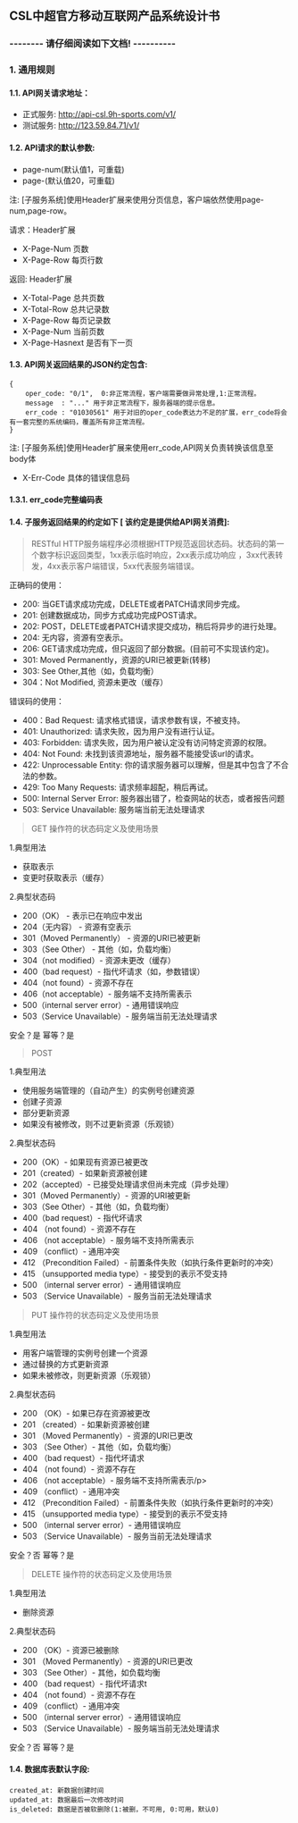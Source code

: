 ## CSL中超官方移动互联网产品系统设计书

### -------- 请仔细阅读如下文档! ----------

### 1. 通用规则 

#### 1.1. API网关请求地址：

* 正式服务: http://api-csl.9h-sports.com/v1/
* 测试服务: http://123.59.84.71/v1/

#### 1.2. API请求的默认参数:  

* page-num(默认值1，可重载)
* page-(默认值20，可重载) 

注: [子服务系统]使用Header扩展来使用分页信息，客户端依然使用page-num,page-row。

请求：Header扩展
* X-Page-Num   页数
* X-Page-Row   每页行数 

返回: Header扩展
* X-Total-Page    总共页数
* X-Total-Row     总共记录数
* X-Page-Row      每页记录数
* X-Page-Num      当前页数
* X-Page-Hasnext  是否有下一页

#### 1.3. API网关返回结果的JSON约定包含:

```
{
	oper_code: "0/1",  0:非正常流程，客户端需要做异常处理,1:正常流程。
	message  : "..." 用于非正常流程下，服务器端的提示信息。
	err_code : "01030561" 用于对旧的oper_code表达力不足的扩展，err_code将会有一套完整的系统编码，覆盖所有非正常流程。
}

```

注: [子服务系统]使用Header扩展来使用err_code,API网关负责转换该信息至body体
* X-Err-Code  具体的错误信息码

#### 1.3.1. err_code完整编码表


#### 1.4. 子服务返回结果的约定如下 [ 该约定是提供给API网关消费]:

>RESTful HTTP服务端程序必须根据HTTP规范返回状态码。状态码的第一个数字标识返回类型，1xx表示临时响应，2xx表示成功响应 ，3xx代表转发，4xx表示客户端错误，5xx代表服务端错误。

正确码的使用：
* 200: 当GET请求成功完成，DELETE或者PATCH请求同步完成。
* 201: 创建数据成功，同步方式成功完成POST请求。
* 202: POST，DELETE或者PATCH请求提交成功，稍后将异步的进行处理。
* 204: 无内容，资源有空表示。
* 206: GET请求成功完成，但只返回了部分数据。(目前可不实现该约定)。
* 301: Moved Permanently，资源的URI已被更新(转移)
* 303: See Other,其他（如，负载均衡）
* 304：Not Modified, 资源未更改（缓存）

错误码的使用：
* 400：Bad Request: 请求格式错误，请求参数有误，不被支持。
* 401: Unauthorized: 请求失败，因为用户没有进行认证。
* 403: Forbidden: 请求失败，因为用户被认定没有访问特定资源的权限。
* 404: Not Found: 未找到该资源地址，服务器不能接受该url的请求。
* 422: Unprocessable Entity: 你的请求服务器可以理解，但是其中包含了不合法的参数。
* 429: Too Many Requests: 请求频率超配，稍后再试。
* 500: Internal Server Error: 服务器出错了，检查网站的状态，或者报告问题
* 503: Service Unavailable: 服务端当前无法处理请求

> GET 操作符的状态码定义及使用场景

1.典型用法
* 获取表示
* 变更时获取表示（缓存）

2.典型状态码
* 200（OK） - 表示已在响应中发出
* 204（无内容） - 资源有空表示
* 301（Moved Permanently） - 资源的URI已被更新
* 303（See Other） - 其他（如，负载均衡）
* 304（not modified）- 资源未更改（缓存）
* 400（bad request）- 指代坏请求（如，参数错误）
* 404（not found）- 资源不存在
* 406（not acceptable）- 服务端不支持所需表示
* 500（internal server error）- 通用错误响应
* 503（Service Unavailable）- 服务端当前无法处理请求

安全？是 幂等？是

> POST

1.典型用法
* 使用服务端管理的（自动产生）的实例号创建资源
* 创建子资源
* 部分更新资源
* 如果没有被修改，则不过更新资源（乐观锁）

2.典型状态码
* 200（OK）- 如果现有资源已被更改
* 201（created）- 如果新资源被创建
* 202（accepted）- 已接受处理请求但尚未完成（异步处理）
* 301（Moved Permanently）- 资源的URI被更新
* 303（See Other）- 其他（如，负载均衡）
* 400（bad request）- 指代坏请求
* 404 （not found）- 资源不存在
* 406 （not acceptable）- 服务端不支持所需表示
* 409 （conflict）- 通用冲突
* 412 （Precondition Failed）- 前置条件失败（如执行条件更新时的冲突）
* 415 （unsupported media type）- 接受到的表示不受支持
* 500 （internal server error）- 通用错误响应
* 503 （Service Unavailable）- 服务当前无法处理请求

> PUT 操作符的状态码定义及使用场景

1.典型用法
* 用客户端管理的实例号创建一个资源
* 通过替换的方式更新资源
* 如果未被修改，则更新资源（乐观锁）

2.典型状态码
* 200 （OK）- 如果已存在资源被更改
* 201 （created）- 如果新资源被创建
* 301 （Moved Permanently）- 资源的URI已更改
* 303 （See Other）- 其他（如，负载均衡）
* 400 （bad request）- 指代坏请求
* 404 （not found）- 资源不存在
* 406 （not acceptable）- 服务端不支持所需表示/p>
* 409 （conflict）- 通用冲突
* 412 （Precondition Failed）- 前置条件失败（如执行条件更新时的冲突）
* 415 （unsupported media type）- 接受到的表示不受支持
* 500 （internal server error）- 通用错误响应
* 503 （Service Unavailable）- 服务当前无法处理请求

安全？否 幂等？是

> DELETE 操作符的状态码定义及使用场景

1.典型用法
* 删除资源

2.典型状态码
* 200 （OK）- 资源已被删除
* 301 （Moved Permanently）- 资源的URI已更改
* 303 （See Other）- 其他，如负载均衡
* 400 （bad request）- 指代坏请求t
* 404 （not found）- 资源不存在
* 409 （conflict）- 通用冲突
* 500 （internal server error）- 通用错误响应
* 503 （Service Unavailable）- 服务端当前无法处理请求

安全？否 幂等？是

#### 1.4. 数据库表默认字段:

	created_at: 新数据创建时间
	updated_at: 数据最后一次修改时间
	is_deleted: 数据是否被软删除(1:被删，不可用, 0:可用，默认0)




